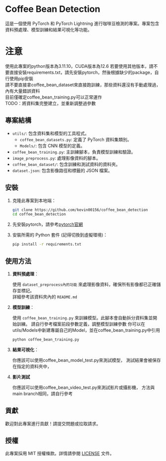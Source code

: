 # Coffee Bean Detection

這是一個使用 PyTorch 和 PyTorch Lightning 進行咖啡豆檢測的專案。專案包含資料預處理、模型訓練和結果可視化等功能。
# 注意

使用此專案的python版本為3.11.10，CUDA版本為12.6
若要使用其他版本，請不要直接安裝requirements.txt，請先安裝pytorch，然後根據缺少的package，自行使用pip安裝  
請不要直接拿coffee_bean_dataset來直接跑訓練，那些資料還沒有手動處理過，內有大量錯誤資料  
目前僅確定coffee_bean_training.py可以正常運作  
TODO：將資料集完整建立，並重新調整過參數

## 專案結構

- `utils/`: 包含資料集和模型的工具程式。
  - `coffee_bean_datasets.py`: 定義了 PyTorch 資料集類別。
  - `Models/`: 包含 CNN 模型的定義。
- `coffee_bean_training.py`: 主訓練腳本，負責模型訓練和驗證。
- `image_preprocess.py`: 處理影像資料的腳本。
- `coffee_bean_dataset/`: 包含訓練和測試資料的資料夾。
- `dataset.json`: 包含影像路徑和標籤的 JSON 檔案。

## 安裝

1. 克隆此專案到本地端：

   ```bash
   git clone https://github.com/kevin00156/coffee_bean_detection
   cd coffee_bean_detection
   ```  

2. 先安裝pytorch，請參考[pytorch官網](https://pytorch.org/get-started/locally/)

3. 安裝所需的 Python 套件 (記得切換到虛擬環境)：

   ```bash
   pip install -r requirements.txt
   ```

## 使用方法

1. **資料預處理**：

   使用 `dataset_preprocess內的功能` 來處理影像資料，確保所有影像都已正確儲存並標記。  
   詳細參考該資料夾內的 `README.md`
   

4. **模型訓練**：

   使用 `coffee_bean_training.py` 來訓練模型。此腳本會自動拆分資料集並開始訓練。
   請自行參考檔案前段參數定義，調整模型訓練參數
   你可以在utils/Models中新建專屬自己的Model，並在coffee_bean_training.py中引用

   ```bash
   python coffee_bean_training.py
   ```

3. **結果可視化**：

   你應該可以使用coffee_bean_model_test.py來測試模型，
   測試結果會被保存在指定的資料夾中，

4. **影片測試**

   你應該可以使用coffee_bean_video_test.py來測試影片或攝影機，
   方法與main branch相同，請自行參考


## 貢獻

歡迎對此專案進行貢獻！請提交問題或拉取請求。

## 授權

此專案採用 MIT 授權條款。詳情請參閱 [LICENSE](LICENSE) 文件。
